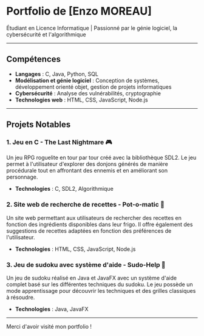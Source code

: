 # Portfolio de [Enzo MOREAU]

Étudiant en Licence Informatique | Passionné par le génie logiciel, la cybersécurité et l'algorithmique

---

## Compétences

- **Langages** : C, Java, Python, SQL
- **Modélisation et génie logiciel** : Conception de systèmes, développement orienté objet, gestion de projets informatiques
- **Cybersécurité** : Analyse des vulnérabilités, cryptographie
- **Technologies web** : HTML, CSS, JavaScript, Node.js

---

## Projets Notables

### 1. **Jeu en C - The Last Nightmare** 🎮
Un jeu RPG roguelite en tour par tour créé avec la bibliothèque SDL2. Le jeu permet à l'utilisateur d'explorer des donjons générés de manière procédurale tout en affrontant des ennemis et en améliorant son personnage.

- **Technologies** : C, SDL2, Algorithmique

### 2. **Site web de recherche de recettes - Pot-o-matic** 🍲
Un site web permettant aux utilisateurs de rechercher des recettes en fonction des ingrédients disponibles dans leur frigo. Il offre également des suggestions de recettes adaptées en fonction des préférences de l'utilisateur.

- **Technologies** : HTML, CSS, JavaScript, Node.js

### 3. **Jeu de sudoku avec système d'aide - Sudo-Help** 🧩
Un jeu de sudoku réalisé en Java et JavaFX avec un système d'aide complet basé sur les différentes techniques du sudoku. Le jeu possède un mode apprentissage pour découvrir les techniques et des grilles classiques à résoudre.

- **Technologies** : Java, JavaFX

---

Merci d'avoir visité mon portfolio !  
